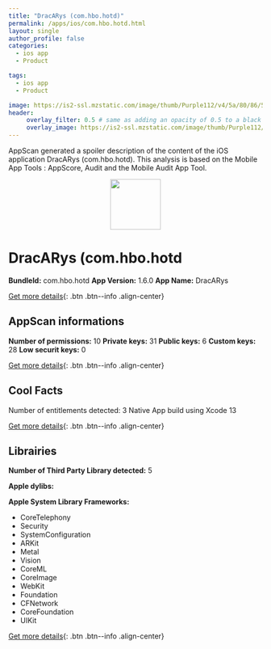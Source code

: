 ```yaml
---
title: "DracARys (com.hbo.hotd)"
permalink: /apps/ios/com.hbo.hotd.html
layout: single
author_profile: false
categories: 
  - ios app 
  - Product 

tags: 
  - ios app 
  - Product 

image: https://is2-ssl.mzstatic.com/image/thumb/Purple112/v4/5a/80/86/5a8086e5-ed0d-e875-84c2-7a0c9f25feb0/AppIcon-1x_U007emarketing-0-5-0-85-220.png/512x512bb.jpg
header: 
     overlay_filter: 0.5 # same as adding an opacity of 0.5 to a black background
     overlay_image: https://is2-ssl.mzstatic.com/image/thumb/Purple112/v4/5a/80/86/5a8086e5-ed0d-e875-84c2-7a0c9f25feb0/AppIcon-1x_U007emarketing-0-5-0-85-220.png/512x512bb.jpg
---
```

AppScan generated a spoiler description of the content of the iOS application DracARys (com.hbo.hotd). This analysis is based on the Mobile App Tools : AppScore, Audit and the Mobile Audit App Tool.

  
  
<div style="text-align: center;"><img src="https://is2-ssl.mzstatic.com/image/thumb/Purple112/v4/5a/80/86/5a8086e5-ed0d-e875-84c2-7a0c9f25feb0/AppIcon-1x_U007emarketing-0-5-0-85-220.png/512x512bb.jpg" width="100" height="100"></div>  
  
# DracARys (com.hbo.hotd

**BundleId:** com.hbo.hotd
**App Version:** 1.6.0
**App Name:** DracARys


[Get more details](/pricing.html){: .btn .btn--info .align-center}  
  
## AppScan informations 

**Number of permissions:** 10
**Private keys:** 31
**Public keys:** 6
**Custom keys:** 28
**Low securit keys:** 0
  
[Get more details](/pricing.html){: .btn .btn--info .align-center}

## Cool Facts

Number of entitlements detected: 3
Native App
build using Xcode 13
  
[Get more details](/pricing.html){: .btn .btn--info .align-center}

## Librairies 
**Number of Third Party Library detected:** 5

**Apple dylibs:**


**Apple System Library Frameworks:**
- CoreTelephony
- Security
- SystemConfiguration
- ARKit
- Metal
- Vision
- CoreML
- CoreImage
- WebKit
- Foundation
- CFNetwork
- CoreFoundation
- UIKit


  
[Get more details](/pricing.html){: .btn .btn--info .align-center}

